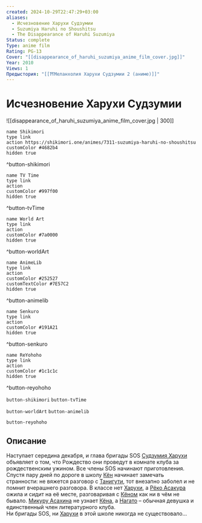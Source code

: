 ```yaml
---
created: 2024-10-29T22:47:29+03:00
aliases:
  - Исчезновение Харухи Судзумии
  - Suzumiya Haruhi no Shoushitsu
  - The Disappearance of Haruhi Suzumiya
Status: complete
Type: anime film
Rating: PG-13
Cover: "[[disappearance_of_haruhi_suzumiya_anime_film_cover.jpg]]"
Year: 2010
Views: 1
Предыстория: "[[⛩️Меланхолия Харухи Судзумии 2 (аниме)]]"
---
```


# Исчезновение Харухи Судзумии

![[disappearance_of_haruhi_suzumiya_anime_film_cover.jpg | 300]]

```button
name Shikimori
type link
action https://shikimori.one/animes/7311-suzumiya-haruhi-no-shoushitsu
customColor #4682b4
hidden true
```
^button-shikimori

```button
name TV Time
type link
action 
customColor #997f00
hidden true
```
^button-tvTime

```button
name World Art
type link
action 
customColor #7a0000
hidden true
```
^button-worldArt

```button
name AnimeLib
type link
action 
customColor #252527
customTextColor #7E57C2
hidden true
```
^button-animelib

```button
name Senkuro
type link
action 
customColor #191A21
hidden true
```
^button-senkuro

```button
name ReYohoho
type link
action 
customColor #1c1c1c
hidden true
```
^button-reyohoho



`button-shikimori` `button-tvTime`

`button-worldArt` `button-animelib`

`button-reyohoho`

## Описание

Наступает середина декабря, и глава бригады SOS [Судзумия Харухи](https://shikimori.one/characters/251-haruhi-suzumiya) объявляет о том, что Рождество они проведут в комнате клуба за рождественским ужином. Все члены SOS начинают приготовления.   
Спустя пару дней по дороге в школу [Кён](https://shikimori.one/characters/252-kyon) начинает замечать странности: не вяжется разговор с [Танигути](https://shikimori.one/characters/257-taniguchi), тот внезапно заболел и не помнит вчерашнего разговора. В классе нет [Харухи](https://shikimori.one/characters/251-haruhi-suzumiya), а [Рёко Асакура](https://shikimori.one/characters/255-ryouko-asakura) ожила и сидит на её месте, разговаривая с [Кёном](https://shikimori.one/characters/252-kyon) как ни в чём не бывало. [Микуру Асахина](https://shikimori.one/characters/253-mikuru-asahina) не узнает [Кёна](https://shikimori.one/characters/252-kyon), а [Нагато](https://shikimori.one/characters/249-yuki-nagato) – обычная девушка и единственный член литературного клуба.  
Ни бригады SOS, ни [Харухи](https://shikimori.one/characters/251-haruhi-suzumiya) в этой школе никогда не существовало...
